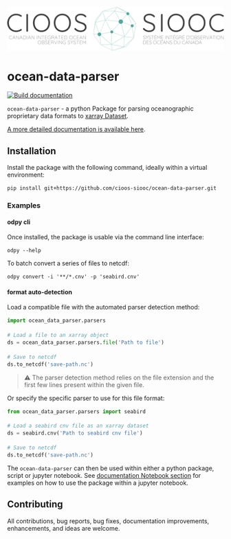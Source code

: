 <!-- NOTE: All sections are placeholders. Use the relevant ones-->

![Logo](docs/images/logo_EN_FR-1024x208.png)

<!-- Make a favicon/logo using something like:

* https://favicon.io/
* https://www.shopify.com/tools/logo-maker/open-source-software
* https://primitive.lol/ -->

# ocean-data-parser

<!-- You can get project relevant badges from: [shields.io](https://shields.io/) -->

[![Build documentation](https://github.com/cioos-siooc/ocean-data-parser/actions/workflows/deploy-docs.yaml/badge.svg)](https://github.com/cioos-siooc/ocean-data-parser/actions/workflows/deploy-docs.yaml)


`ocean-data-parser` - a python Package for parsing oceanographic proprietary data formats to [xarray Dataset](https://docs.xarray.dev/en/stable/).

[A more detailed documentation is available here](https://cioos-siooc.github.io/ocean-data-parser/).

## Installation
Install the package with the following command, ideally within a virtual environment:

```console
pip install git+https://github.com/cioos-siooc/ocean-data-parser.git
```

### Examples
#### odpy cli
Once installed, the package is usable via the command line interface:
```console
odpy --help
```

To batch convert a series of files to netcdf:
```
odpy convert -i '**/*.cnv' -p 'seabird.cnv'
```
#### format auto-detection
Load a compatible file with the automated parser detection method:

```python
import ocean_data_parser.parsers

# Load a file to an xarray object
ds = ocean_data_parser.parsers.file('Path to file')

# Save to netcdf
ds.to_netcdf('save-path.nc')
```
> :warning: The parser detection method relies on the file extension and the first few lines present within the given file.

Or specify the specific parser to use for this file format:
``` python
from ocean_data_parser.parsers import seabird

# Load a seabird cnv file as an xarray dataset
ds = seabird.cnv('Path to seabird cnv file')

# Save to netcdf
ds.to_netcdf('save-path.nc')
```
The `ocean-data-parser` can then be used within either a python package, script or jupyter notebook. See [documentation Notebook section](https://cioos-siooc.github.io/ocean-data-parser) for examples on how to use the package within a jupyter notebook.

## Contributing

All contributions, bug reports, bug fixes, documentation improvements, enhancements, and ideas are welcome.